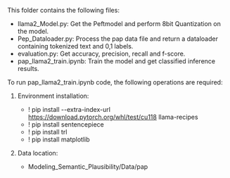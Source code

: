 This folder contains the following files:
* llama2_Model.py: Get the Peftmodel and perform 8bit Quantization on the model.
* Pep_Dataloader.py: Process the pap data file and return a dataloader containing tokenized text and 0,1 labels.
* evaluation.py: Get accuracy, precision, recall and f-score.
* pap_llama2_train.ipynb: Train the model and get classified inference results.


To run pap_llama2_train.ipynb code, the following operations are required: 

1. Environment installation:
    * ! pip install --extra-index-url https://download.pytorch.org/whl/test/cu118 llama-recipes
    * ! pip install sentencepiece
    * ! pip install  trl 
    * ! pip install matplotlib

2. Data location:
    * Modeling_Semantic_Plausibility/Data/pap

